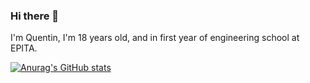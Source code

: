 ### Hi there 👋
I'm Quentin, I'm 18 years old, and in first year of engineering school at EPITA.

[![Anurag's GitHub stats](https://github-readme-stats.vercel.app/api?username=QuentinAM)](https://github.com/anuraghazra/github-readme-stats)

<!--
**QuentinAM/QuentinAM** is a ✨ _special_ ✨ repository because its `README.md` (this file) appears on your GitHub profile.

Here are some ideas to get you started:

- 🔭 I’m currently working on ...
- 🌱 I’m currently learning ...
- 👯 I’m looking to collaborate on ...
- 🤔 I’m looking for help with ...
- 💬 Ask me about ...
- 📫 How to reach me: ...
- 😄 Pronouns: ...
- ⚡ Fun fact: ...
-->
